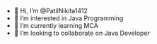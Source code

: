 - 👋 Hi, I’m @PatilNikita1412
- 👀 I’m interested in Java Programming
- 🌱 I’m currently learning MCA
- 💞️ I’m looking to collaborate on Java Developer
  

<!---
PatilNikita1412/PatilNikita1412 is a ✨ special ✨ repository because its `README.md` (this file) appears on your GitHub profile.
You can click the Preview link to take a look at your changes.
--->
